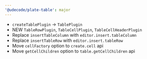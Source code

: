 ```yaml
---
'@udecode/plate-table': major
---
```


- `createTablePlugin` -> `TablePlugin`
- NEW `TableRowPlugin`, `TableCellPlugin`, `TableCellHeaderPlugin`
- Replace `insertTableColumn` with `editor.insert.tableColumn`
- Replace `insertTableRow` with `editor.insert.tableRow`
- Move `cellFactory` option to `create.cell` api
- Move `getCellChildren` option to `table.getCellChildren` api
